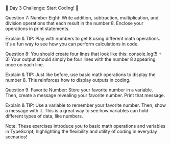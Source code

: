 🚀 Day 3 Challenge: Start Coding! 🚀

Question 7: Number Eight: Write addition, subtraction, multiplication, and division operations that each result in the number 8. Enclose your operations in print statements.

Explain & TIP: Play with numbers to get 8 using different math operations. It's a fun way to see how you can perform calculations in code.

Question 8: You should create four lines that look like this:
console.log(5 + 3)
Your output should simply be four lines with the number 8 appearing once on each line.


Explain & TIP: Just like before, use basic math operations to display the number 8. This reinforces how to display outputs in coding.


Question 9: Favorite Number: Store your favorite number in a variable. Then, create a message revealing your favorite number. Print that message.

Explain & TIP: Use a variable to remember your favorite number. Then, show a message with it. This is a great way to see how variables can hold different types of data, like numbers.

Note:
These exercises introduce you to basic math operations and variables in TypeScript, highlighting the flexibility and utility of coding in everyday scenarios!